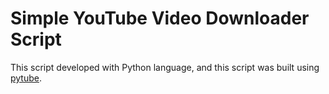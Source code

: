 # Simple YouTube Video Downloader Script
This script developed with Python language, and this script was built using [pytube](https://pytube.io/en/latest/).
